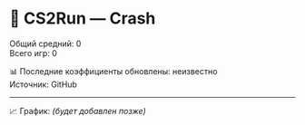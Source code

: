 # 🎯 CS2Run — Crash

Общий средний: 0  
Всего игр: 0  

📊 Последние коэффициенты обновлены: неизвестно  
Источник: GitHub  

---
📈 График: *(будет добавлен позже)*  
